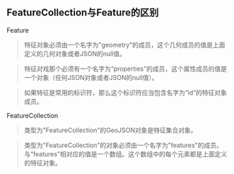 ## FeatureCollection与Feature的区别
Feature
> 特征对象必须由一个名字为"geometry"的成员，这个几何成员的值是上面定义的几何对象或者JSON的null值。

> 特征对戏那个必须有一个名字为“properties"的成员，这个属性成员的值是一个对象（任何JSON对象或者JSON的null值）。

> 如果特征是常用的标识符，那么这个标识符应当包含名字为“id”的特征对象成员。


FeatureCollection
> 类型为"FeatureCollection"的GeoJSON对象是特征集合对象。

> 类型为"FeatureCollection"的对象必须由一个名字为"features"的成员。
与“features"相对应的值是一个数组。这个数组中的每个元素都是上面定义的特征对象。





